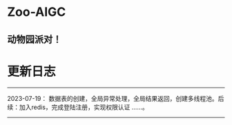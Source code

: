 # Zoo-AIGC
## 动物园派对！
# 更新日志
------
2023-07-19：
数据表的创建，全局异常处理，全局结果返回，创建多线程池。后续：加入redis，完成登陆注册，实现权限认证 ......。

------

